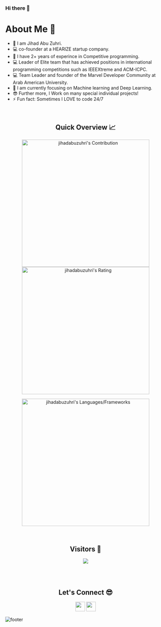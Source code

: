 ### Hi there 👋

<!--
**jihadabuzuhri/jihadabuzuhri** is a ✨ _special_ ✨ repository because its `README.md` (this file) appears on your GitHub profile.

Here are some ideas to get you started:

- 🔭 I’m currently working on ...
- 🌱 I’m currently learning ...
- 👯 I’m looking to collaborate on ...
- 🤔 I’m looking for help with ...
- 💬 Ask me about ...
- 📫 How to reach me: ...
- 😄 Pronouns: ...
- ⚡ Fun fact: ...
-->
<h1>About Me 📌</h1>

- 👋 I am Jihad Abu Zuhri.
- 💻 co-founder at a HEARIZE startup company.
- 🔭 I have 2+ years of experince in Competitive programming.
- 💻 Leader of Elite team that has achieved positions in international programming competitions such as IEEEXtreme and ACM-ICPC. 
- 💻 Team Leader and founder of the Marvel Developer Community at Arab American University.
- 🌱 I am currently focusing on Machine learning and Deep Learning.
- 😎 Further more, I Work on many special individual projects!
- ⚡ Fun fact: Sometimes I LOVE to code 24/7

<br />

<h2 align="center">Quick Overview 📈</h2>
  
  <p align = "center">
 
</p>

<p align = "center">
  <img src = "https://github-readme-stats.vercel.app/api?username=jihadabuzuhri&count_private=true&theme=dracula&hide_border=true" alt = "jihadabuzuhri's Contribution" width = 400 >
  <img src = "https://github-readme-streak-stats.herokuapp.com?user=jihadabuzuhri&count_private=true&theme=dracula&hide_border=true" alt = "jihadabuzuhri's Rating" width = 400 >

</p>

<p align = "center">

 <img src = "https://github-readme-stats.vercel.app/api/top-langs?username=jihadabuzuhri&show_icons=true&count_private=true&locale=en&layout=compact&langs_count=10&hide_border=true&bg_color=282A36&title_color=DD6387&text_color=fff&icon_color=fff" alt = "jihadabuzuhri's Languages/Frameworks" width = 400 />
</p>


<br />
<h2 align="center">Visitors 👀</h2>
<div align="center" >
  <img src="https://profile-counter.glitch.me/jihadabuzuhri/count.svg"></img>
</div>

<br /><br />
<h2 align="center">Let's Connect 😎</h2>
<p align="center">
  <a href = "mailto:jihadabuzuhri@gmail.com"><img src = "https://img.shields.io/badge/Gmail-D14836?style=for-the-badge&logo=gmail&logoColor=white" height = 30></a>
  <a href = "https://www.linkedin.com/in/jihadabuzuhri/"><img src = "https://img.shields.io/badge/LinkedIn-0077B5?style=for-the-badge&logo=linkedin&logoColor=white"     height = 30></a>
 
</p>


![footer](https://capsule-render.vercel.app/api?type=waving&color=gradient&height=150&section=footer)
